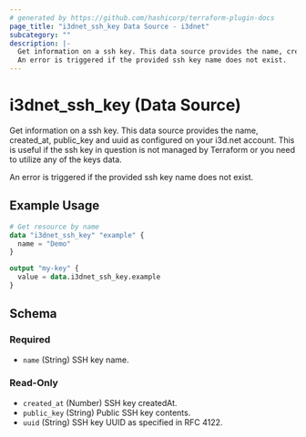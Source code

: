 ```yaml
---
# generated by https://github.com/hashicorp/terraform-plugin-docs
page_title: "i3dnet_ssh_key Data Source - i3dnet"
subcategory: ""
description: |-
  Get information on a ssh key. This data source provides the name, created_at, public_key and uuid as configured on your i3d.net account. This is useful if the ssh key in question is not managed by Terraform or you need to utilize any of the keys data.
  An error is triggered if the provided ssh key name does not exist.
---
```


# i3dnet_ssh_key (Data Source)

Get information on a ssh key. This data source provides the name, created_at, public_key and uuid as configured on your i3d.net account. This is useful if the ssh key in question is not managed by Terraform or you need to utilize any of the keys data.

An error is triggered if the provided ssh key name does not exist.

## Example Usage

```terraform
# Get resource by name
data "i3dnet_ssh_key" "example" {
  name = "Demo"
}

output "my-key" {
  value = data.i3dnet_ssh_key.example
}
```

<!-- schema generated by tfplugindocs -->
## Schema

### Required

- `name` (String) SSH key name.

### Read-Only

- `created_at` (Number) SSH key createdAt.
- `public_key` (String) Public SSH key contents.
- `uuid` (String) SSH key UUID as specified in RFC 4122.
